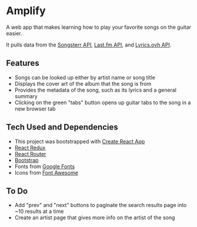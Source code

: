 # Amplify

A web app that makes learning how to play your favorite songs on the guitar easier.

It pulls data from the [Songsterr API](https://www.songsterr.com/a/wa/api), [Last.fm API](https://www.last.fm/api), and [Lyrics.ovh API](https://lyricsovh.docs.apiary.io/#).

## Features

- Songs can be looked up either by artist name or song title
- Displays the cover art of the album that the song is from
- Provides the metadata of the song, such as its lyrics and a general summary
- Clicking on the green "tabs" button opens up guitar tabs to the song in a new browser tab

## Tech Used and Dependencies

- This project was bootstrapped with [Create React App](https://github.com/facebook/create-react-app)
- [React Redux](https://react-redux.js.org/)
- [React Router](https://reactrouter.com/)
- [Bootstrap](https://getbootstrap.com/)
- Fonts from [Google Fonts](https://fonts.google.com/)
- Icons from [Font Awesome](https://fontawesome.com/)

## To Do

- Add "prev" and "next" buttons to paginate the search results page into ~10 results at a time
- Create an artist page that gives more info on the artist of the song
